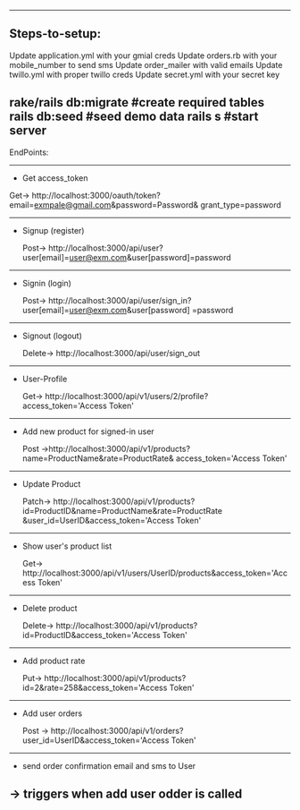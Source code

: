 -----------------------------------------------------------------------------------------------
Steps-to-setup:
------------------------------------------------------------------------------------------------
Update application.yml with your gmial creds
Update orders.rb with your mobile_number to send sms
Update order_mailer with valid emails
Update twillo.yml with proper twillo creds
Update secret.yml with your secret key

rake/rails db:migrate     #create required tables
rails db:seed             #seed demo data
rails s                   #start server
------------------------------------------------------------------------------------------------
EndPoints:

-------------------------------------------------------------------------------------------------
* Get access_token 

 Get->  http://localhost:3000/oauth/token?email=exmpale@gmail.com&password=Password&                    grant_type=password

-------------------------------------------------------------------------------------------------
* Signup (register)

  Post->  http://localhost:3000/api/user?user[email]=user@exm.com&user[password]=password
-------------------------------------------------------------------------------------------------

* Signin (login)

  Post->  http://localhost:3000/api/user/sign_in?user[email]=user@exm.com&user[password]                 =password
-------------------------------------------------------------------------------------------------

* Signout (logout)

   Delete-> http://localhost:3000/api/user/sign_out
-----------------------------------------------------------------------------------------------

* User-Profile 

   Get-> http://localhost:3000/api/v1/users/2/profile?access_token='Access Token'
-----------------------------------------------------------------------------------------------

* Add new product for signed-in user

    Post ->http://localhost:3000/api/v1/products?name=ProductName&rate=ProductRate&    access_token='Access Token'
-----------------------------------------------------------------------------------------------

* Update Product

    Patch-> http://localhost:3000/api/v1/products?id=ProductID&name=ProductName&rate=ProductRate         &user_id=UserID&access_token='Access Token'
-----------------------------------------------------------------------------------------------

* Show user's product list

    Get-> http://localhost:3000/api/v1/users/UserID/products&access_token='Access Token'
-----------------------------------------------------------------------------------------------

* Delete product

    Delete-> http://localhost:3000/api/v1/products?id=ProductID&access_token='Access Token'
-----------------------------------------------------------------------------------------------

* Add product rate

    Put-> http://localhost:3000/api/v1/products?id=2&rate=258&access_token='Access Token'

-----------------------------------------------------------------------------------------------

* Add user orders

    Post -> http://localhost:3000/api/v1/orders?user_id=UserID&access_token='Access Token'

-----------------------------------------------------------------------------------------------
* send order confirmation email and sms to User

-> triggers when add user odder is called 
-----------------------------------------------------------------------------------------------



